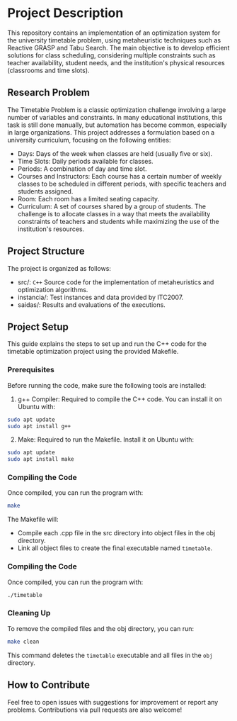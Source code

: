 # Project Description

This repository contains an implementation of an optimization system for the university timetable problem, using metaheuristic techniques such as Reactive GRASP and Tabu Search. The main objective is to develop efficient solutions for class scheduling, considering multiple constraints such as teacher availability, student needs, and the institution's physical resources (classrooms and time slots).

## Research Problem

The Timetable Problem is a classic optimization challenge involving a large number of variables and constraints. In many educational institutions, this task is still done manually, but automation has become common, especially in large organizations. This project addresses a formulation based on a university curriculum, focusing on the following entities:

 - Days: Days of the week when classes are held (usually five or six).
 - Time Slots: Daily periods available for classes.
 - Periods: A combination of day and time slot.
 - Courses and Instructors: Each course has a certain number of weekly classes to be scheduled in different periods, with specific teachers and students assigned.
 - Room: Each room has a limited seating capacity.
 - Curriculum: A set of courses shared by a group of students.
The challenge is to allocate classes in a way that meets the availability constraints of teachers and students while maximizing the use of the institution's resources.

## Project Structure
The project is organized as follows:

 - src/: `C++` Source code for the implementation of metaheuristics and optimization algorithms.
 - instancia/: Test instances and data provided by ITC2007.
 - saidas/: Results and evaluations of the executions.

## Project Setup

This guide explains the steps to set up and run the C++ code for the timetable optimization project using the provided Makefile.

### Prerequisites

Before running the code, make sure the following tools are installed:

1. g++ Compiler: Required to compile the C++ code. You can install it on Ubuntu with:

```bash
sudo apt update
sudo apt install g++
```
2. Make: Required to run the Makefile. Install it on Ubuntu with:

```bash
sudo apt update
sudo apt install make
```
### Compiling the Code

Once compiled, you can run the program with:

```bash
make
```
The Makefile will:

 - Compile each .cpp file in the src directory into object files in the obj directory.
 - Link all object files to create the final executable named `timetable`.

### Compiling the Code

Once compiled, you can run the program with:

```bash
./timetable

```

### Cleaning Up

To remove the compiled files and the obj directory, you can run:

```bash
make clean
```

This command deletes the `timetable` executable and all files in the `obj` directory.

## How to Contribute
Feel free to open issues with suggestions for improvement or report any problems. Contributions via pull requests are also welcome!